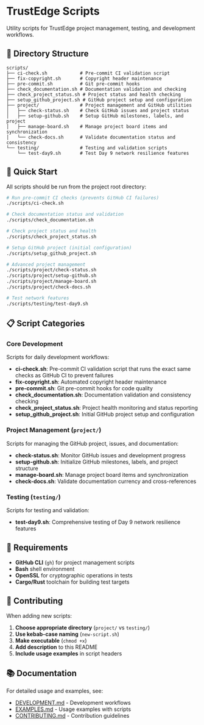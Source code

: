 <!--
Copyright (c) 2025 John Turner
MPL-2.0: https://mozilla.org/MPL/2.0/
Project: trustedge — Privacy and trust at the edge.
GitHub: https://github.com/TrustEdge-Labs/trustedge
-->

# TrustEdge Scripts

Utility scripts for TrustEdge project management, testing, and development workflows.

## 📁 Directory Structure

```
scripts/
├── ci-check.sh            # Pre-commit CI validation script
├── fix-copyright.sh       # Copyright header maintenance
├── pre-commit.sh          # Git pre-commit hooks
├── check_documentation.sh # Documentation validation and checking
├── check_project_status.sh # Project status and health checking
├── setup_github_project.sh # GitHub project setup and configuration
├── project/               # Project management and GitHub utilities
│   ├── check-status.sh    # Check GitHub issues and project status
│   ├── setup-github.sh    # Setup GitHub milestones, labels, and project
│   ├── manage-board.sh    # Manage project board items and synchronization
│   └── check-docs.sh      # Validate documentation status and consistency
└── testing/               # Testing and validation scripts
    └── test-day9.sh       # Test Day 9 network resilience features
```

## 🚀 Quick Start

All scripts should be run from the project root directory:

```bash
# Run pre-commit CI checks (prevents GitHub CI failures)
./scripts/ci-check.sh

# Check documentation status and validation
./scripts/check_documentation.sh

# Check project status and health
./scripts/check_project_status.sh

# Setup GitHub project (initial configuration)
./scripts/setup_github_project.sh

# Advanced project management
./scripts/project/check-status.sh
./scripts/project/setup-github.sh
./scripts/project/manage-board.sh
./scripts/project/check-docs.sh

# Test network features
./scripts/testing/test-day9.sh
```

## 📋 Script Categories

### Core Development
Scripts for daily development workflows:

- **ci-check.sh**: Pre-commit CI validation script that runs the exact same checks as GitHub CI to prevent failures
- **fix-copyright.sh**: Automated copyright header maintenance
- **pre-commit.sh**: Git pre-commit hooks for code quality
- **check_documentation.sh**: Documentation validation and consistency checking
- **check_project_status.sh**: Project health monitoring and status reporting
- **setup_github_project.sh**: Initial GitHub project setup and configuration

### Project Management (`project/`)
Scripts for managing the GitHub project, issues, and documentation:

- **check-status.sh**: Monitor GitHub issues and development progress
- **setup-github.sh**: Initialize GitHub milestones, labels, and project structure
- **manage-board.sh**: Manage project board items and synchronization
- **check-docs.sh**: Validate documentation currency and cross-references

### Testing (`testing/`)
Scripts for testing and validation:

- **test-day9.sh**: Comprehensive testing of Day 9 network resilience features

## 🔧 Requirements

- **GitHub CLI** (`gh`) for project management scripts
- **Bash** shell environment
- **OpenSSL** for cryptographic operations in tests
- **Cargo/Rust** toolchain for building test targets

## 📝 Contributing

When adding new scripts:

1. **Choose appropriate directory** (`project/` vs `testing/`)
2. **Use kebab-case naming** (`new-script.sh`)
3. **Make executable** (`chmod +x`)
4. **Add description** to this README
5. **Include usage examples** in script headers

## 📚 Documentation

For detailed usage and examples, see:

- [DEVELOPMENT.md](../DEVELOPMENT.md) - Development workflows
- [EXAMPLES.md](../EXAMPLES.md) - Usage examples with scripts
- [CONTRIBUTING.md](../CONTRIBUTING.md) - Contribution guidelines
